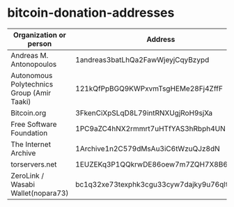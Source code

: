 # bitcoin-donation-addresses

| Organization or person | Address | Source |
| --- | --- | --- |
| Andreas M. Antonopoulos | 1andreas3batLhQa2FawWjeyjCqyBzypd | https://antonopoulos.com/donate/ |
| Autonomous Polytechnics Group (Amir Taaki) | 121kQfPpBGQ9KWPxvmTsgHEMe28Fj4ZffF | https://polyteknik.org/en/index.html |
| Bitcoin.org | 3FkenCiXpSLqD8L79intRNXUgjRoH9sjXa | https://bitcoin.org/en/ |
| Free Software Foundation | 1PC9aZC4hNX2rmmrt7uHTfYAS3hRbph4UN | https://my.fsf.org/donate |
| The Internet Archive | 1Archive1n2C579dMsAu3iC6tWzuQJz8dN | https://archive.org/donate/bitcoin.php |
| torservers.net | 1EUZEKq3P1QQkrwDE86oew7m7ZQH7X8B6j | https://torservers.net/donate.html |
| ZeroLink / Wasabi Wallet(nopara73) | bc1q32xe73texphk3cgu33cyw7dajky9u76qltcv6m | https://github.com/zkSNACKs/WalletWasabi/blob/master/WalletWasabi.Documentation/DonationsSpentOn.md |
